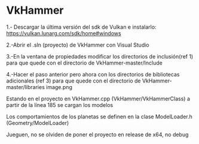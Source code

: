 # VkHammer

1.- Descargar la última versión del sdk de Vulkan e instalarlo:  https://vulkan.lunarg.com/sdk/home#windows
 
2.-Abrir el .sln (proyecto) de VkHammer con Visual Studio

3.-En la ventana de propiedades modificar los directorios de inclusión(ref 1) para que quede con el directorio de VkHammer-master/Include

4.-Hacer el paso anterior pero ahora con los directorios de bibliotecas adicionales (ref 3)  para que quede con el directorio de VkHammer-master/libraries
image.png


Estando en el proyecto en VkHammer.cpp (VkHammer/VkHammerClass) a partir de la línea 185 se cargan los modelos

Los comportamientos de los planetas se definen en la clase ModelLoader.h (Geometry/ModelLoader)

Jueguen, no se olviden de poner el proyecto en release de x64, no debug
